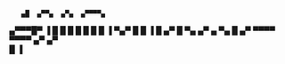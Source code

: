        ▄█  ▄▀▀▄  ▄▀▄  ▄▀▀▀▀▄  
 ▄▀▀▀█▀ ▐ █    █   █ █      █ 
█    █    ▐     ▀▄▀  █      █ 
▐    █         ▄▀ █  ▀▄    ▄▀ 
  ▄   ▀▄      █  ▄▀    ▀▀▀▀   
   ▀▀▀▀     ▄▀  ▄▀            
           █    ▐             
